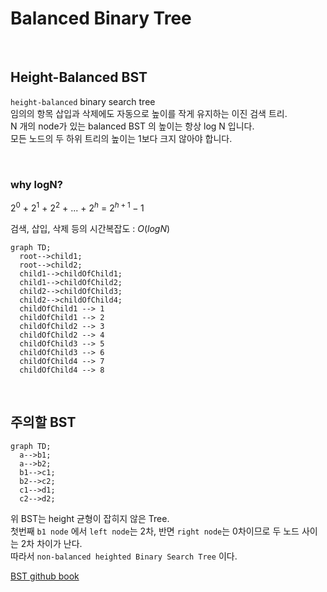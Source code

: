# Balanced Binary Tree

<br>

## ​Height-Balanced BST

`height-balanced` binary search tree <br>
임의의 항목 삽입과 삭제에도 자동으로 높이를 작게 유지하는 이진 검색 트리. <br>
N 개의 node가 있는 balanced BST 의 높이는 항상 log N 입니다. <br>
모든 노드의 두 하위 트리의 높이는 1보다 크지 않아야 합니다.

</br>

### why logN?

$2^0$ + $2^1$ + $2^2$ + $...$ + $2^h$ = $2^{h+1} - 1$

검색, 삽입, 삭제 등의 시간복잡도 : $O(log N)$

```mermaid
graph TD;
  root-->child1;
  root-->child2;
  child1-->childOfChild1;
  child1-->childOfChild2;
  child2-->childOfChild3;
  child2-->childOfChild4;
  childOfChild1 --> 1
  childOfChild1 --> 2
  childOfChild2 --> 3
  childOfChild2 --> 4
  childOfChild3 --> 5
  childOfChild3 --> 6
  childOfChild4 --> 7
  childOfChild4 --> 8
```

</br>

## 주의할 BST
```mermaid
graph TD;
  a-->b1;
  a-->b2;
  b1-->c1;
  b2-->c2;
  c1-->d1;
  c2-->d2;
```
위 BST는 height 균형이 잡히지 않은 Tree. <br>
첫번째 `b1 node` 에서 `left node`는 2차, 반면 `right node`는 0차이므로 두 노드 사이는 2차 차이가 난다. <br>
따라서 `non-balanced heighted Binary Search Tree` 이다. </br>

[BST github book](https://ondrej-kvasnovsky-2.gitbook.io/algorithms/data-structures/binary-search-tree/height-balanced-bst)


